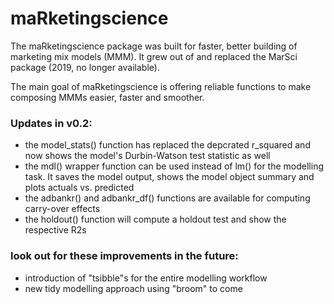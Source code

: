 # maRketingscience
The maRketingscience package was built for faster, better building of marketing mix models (MMM). 
It grew out of and replaced the MarSci package (2019, no longer available).

The main goal of maRketingscience is offering reliable functions to make composing MMMs easier, faster and smoother.

### Updates in v0.2:
- the model_stats() function has replaced the depcrated r_squared and now shows the model's Durbin-Watson test statistic as well 
- the mdl() wrapper function can be used instead of lm() for the modelling task. It saves the model output, shows the model object summary and plots actuals vs. predicted
- the adbankr() and adbankr_df() functions are available for computing carry-over effects
- the holdout() function will compute a holdout test and show the respective R2s

### look out for these improvements in the future:
- introduction of "tsibble"s for the entire modelling workflow
- new tidy modelling approach using "broom" to come
